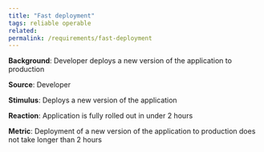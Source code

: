 ```yaml
---
title: "Fast deployment"
tags: reliable operable
related: 
permalink: /requirements/fast-deployment
---
```


<div class="quality-requirement" markdown="1">

**Background**: Developer deploys a new version of the application to production

**Source**: Developer

**Stimulus**: Deploys a new version of the application

**Reaction**: Application is fully rolled out in under 2 hours

**Metric**: Deployment of a new version of the application to production does not take longer than 2 hours


</div><br>





